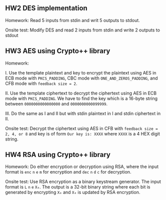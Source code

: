 ## HW2 DES implementation

Homework: Read 5 inputs from stdin and writ 5 outputs to stdout. 

Onsite test: Modify DES and read 2 inputs from stdin and write 2 outputs to stdout

## HW3 AES using Crypto++ library

Homework: 

I. Use the template plaintext and key to encrypt the plaintext using AES in ECB mode with `PKCS_PADDING`, CBC mode with `ONE_AND_ZEROS_PADDING`, and CFB mode with `feedback size = 2`.

II. Use the template ciphertext to decrypt the ciphertext using AES in ECB mode with `PKCS_PADDING`. We have to find the key which is a 16-byte string between `0000000000000000` and `0000000000099999`.

III. Do the same as I and II but with stdin plaintext in I and stdin ciphertext in II.

Onsite test: Decrypt the ciphertext using AES in CFB with `feedback size = 2, 4, or 8` and key is of form `Our key is: XXXX` where `XXXX` is a 4 HEX digit string.
## HW4 RSA using Crypto++ library

Homework: Do either encryption or decryption using RSA, where the input format is `enc` `n` `e` `m` for encryption and `dec` `n` `d` `c` for decryption.

Onsite test: Use RSA encryption as a binary keystream generator. The input format is `L` `n` `e` `X₀`. The output is a 32-bit binary string where each bit is generated by encrypting `X₀` and `X₀` is updated by RSA encryption.